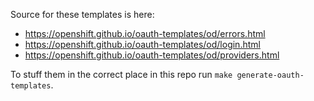Source for these templates is here:
* https://openshift.github.io/oauth-templates/od/errors.html
* https://openshift.github.io/oauth-templates/od/login.html
* https://openshift.github.io/oauth-templates/od/providers.html

To stuff them in the correct place in this repo run `make generate-oauth-templates`.
